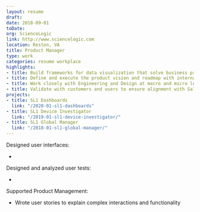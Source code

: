 ```yaml
---
layout: resume
draft: 
date: 2018-09-01
toDate:
org: ScienceLogic
link: http://www.sciencelogic.com
location: Reston, VA
title: Product Manager
type: work
categories: resume workplace
highlights:
- title: Build frameworks for data visualization that solve business problems
- title: Define and execute the product vision and roadmap with internal and external stakeholders
- title: Work closely with Engineering and Design at macro and micro levels to ensure successful delivery
- title: Validate with customers and users to ensure alignment with Sales and Customer Success
projects:
- title: SL1 Dashboards
  link: "/2020-01-sl1-dashboards"
- title: SL1 Device Investigator
  link: "/2019-01-sl1-device-investigator/"
- title: SL1 Global Manager
  link: "/2018-01-sl1-global-manager/"
---
```


Designed user interfaces:

- <span class="skill"></span>

Designed and analyzed user tests:

- <span class="skill"></span>

Supported Product Management:

- Wrote <span class="skill">user stories</span> to explain complex interactions and functionality
